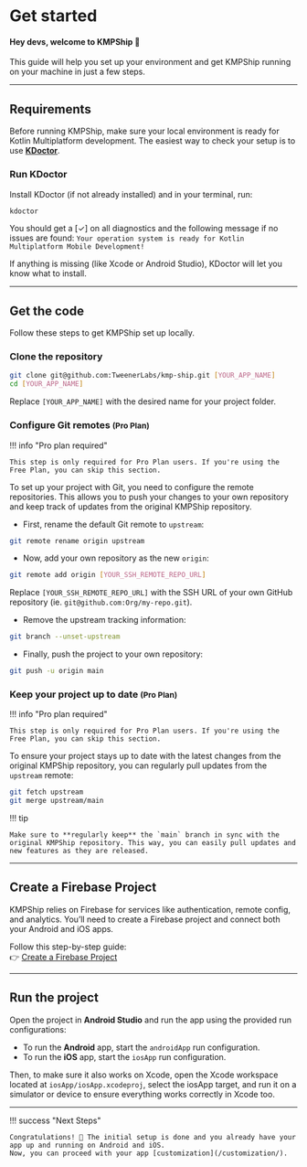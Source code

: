 # Get started

<h4>Hey devs, welcome to KMPShip 👋</h4>

This guide will help you set up your environment and get KMPShip running on your machine in just a few steps.

---

## Requirements

Before running KMPShip, make sure your local environment is ready for Kotlin Multiplatform development. The easiest way to check your setup is to use [**KDoctor**](https://github.com/Kotlin/kdoctor).

### Run KDoctor

Install KDoctor (if not already installed) and in your terminal, run:

```bash
kdoctor
```

You should get a <span class="text-green">[✓]</span> on all diagnostics and the following message if no issues are found: `Your operation system is ready for Kotlin Multiplatform Mobile Development!`

If anything is missing (like Xcode or Android Studio), KDoctor will let you know what to install.

---

## Get the code

Follow these steps to get KMPShip set up locally.

### Clone the repository

```bash
git clone git@github.com:TweenerLabs/kmp-ship.git [YOUR_APP_NAME]
cd [YOUR_APP_NAME]
```

Replace `[YOUR_APP_NAME]` with the desired name for your project folder.

### Configure Git remotes <small>(Pro Plan)</small>

!!! info "Pro plan required"

    This step is only required for Pro Plan users. If you're using the Free Plan, you can skip this section.

To set up your project with Git, you need to configure the remote repositories. This allows you to push your changes to your own repository and keep track of updates from the original KMPShip repository.

- First, rename the default Git remote to `upstream`:

```bash
git remote rename origin upstream
```

- Now, add your own repository as the new `origin`:

```bash
git remote add origin [YOUR_SSH_REMOTE_REPO_URL]
```

Replace `[YOUR_SSH_REMOTE_REPO_URL]` with the SSH URL of your own GitHub repository (ie. `git@github.com:Org/my-repo.git`).

- Remove the upstream tracking information:

```bash
git branch --unset-upstream
```

- Finally, push the project to your own repository:

````bash
git push -u origin main
````

### Keep your project up to date <small>(Pro Plan)</small>

!!! info "Pro plan required"

    This step is only required for Pro Plan users. If you're using the Free Plan, you can skip this section.

To ensure your project stays up to date with the latest changes from the original KMPShip repository, you can regularly pull updates from the `upstream` remote:

```bash
git fetch upstream
git merge upstream/main
```

!!! tip

    Make sure to **regularly keep** the `main` branch in sync with the original KMPShip repository. This way, you can easily pull updates and new features as they are released.

---

## Create a Firebase Project

KMPShip relies on Firebase for services like authentication, remote config, and analytics. You’ll need to create a Firebase project and connect both your Android and iOS apps.

Follow this step-by-step guide:  
👉 [Create a Firebase Project](tutorials/create-firebase-project.md)

---

## Run the project

Open the project in **Android Studio** and run the app using the provided run configurations:

* To run the **Android** app, start the `androidApp` run configuration.
* To run the **iOS** app, start the `iosApp` run configuration.

Then, to make sure it also works on Xcode, open the Xcode workspace located at `iosApp/iosApp.xcodeproj`, select the iosApp target, and run it on a simulator or device to ensure everything works correctly in Xcode too.

---

!!! success "Next Steps"

    Congratulations! 👏 The initial setup is done and you already have your app up and running on Android and iOS.
    Now, you can proceed with your app [customization](/customization/).
